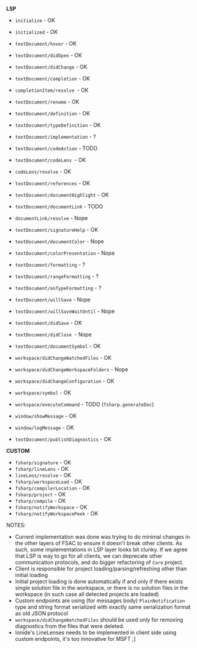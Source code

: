 **LSP**

* `initialize` - OK
* `initialized` - OK
* `textDocument/hover` - OK
* `textDocument/didOpen` - OK
* `textDocument/didChange` - OK
* `textDocument/completion` - OK
* `completionItem/resolve `- OK
* `textDocument/rename` - OK
* `textDocument/definition` - OK
* `textDocument/typeDefinition` - OK
* `textDocument/implementation` - ?
* `textDocument/codeAction` - TODO
* `textDocument/codeLens `- OK
* `codeLens/resolve` - OK
* `textDocument/references` - OK
* `textDocument/documentHighlight` - OK
* `textDocument/documentLink` - TODO
* `documentLink/resolve` - Nope
* `textDocument/signatureHelp` - OK
* `textDocument/documentColor` - Nope
* `textDocument/colorPresentation` - Nope
* `textDocument/formatting` - ?
* `textDocument/rangeFormatting` - ?
* `textDocument/onTypeFormatting` - ?
* `textDocument/willSave` - Nope
* `textDocument/willSaveWaitUntil` - Nope
* `textDocument/didSave` - OK
* `textDocument/didClose `- Nope
* `textDocument/documentSymbol` - OK
* `workspace/didChangeWatchedFiles` - OK
* `workspace/didChangeWorkspaceFolders` - Nope
* `workspace/didChangeConfiguration` - OK
* `workspace/symbol` - OK
* `workspace/executeCommand` - TODO (`fsharp.generateDoc`)

* `window/showMessage` - OK
* `window/logMessage` - OK
* `textDocument/publishDiagnostics` - OK

**CUSTOM**

* `fsharp/signature` - OK
* `fsharp/lineLens` - OK
* `lineLens/resolve` - OK
* `fsharp/workspaceLoad` - OK
* `fsharp/compilerLocation` - OK
* `fsharp/project` - OK
* `fsharp/compile` - OK
* `fsharp/notifyWorkspace` - OK
* `fsharp/notifyWorkspacePeek` - OK


NOTES:

* Current implementation was done was trying to do minimal changes in the other layers of FSAC to ensure it doesn't break other clients. As such, some implementations in LSP layer looks bit clunky. If we agree that LSP is way to go for all clients, we can deprecate other communication protocols, and do bigger refactoring of `Core` project.
* Client is responsible for project loading/parsing/refreshing other than initial loading
* Initial project loading is done automatically if and only if there exists single solution file in the workspace, or there is no solution files in the workspace (in such case all detected projects are loaded)
* Custom endpoints are using (for messages body) `PlainNotification` type and string format serialized with exactly same serialization format as old JSON protocol
* `workspace/didChangeWatchedFiles` should be used only for removing diagnostics from the files that were deleted.
* Ionide's LineLenses needs to be implemented in client side using custom endpoints, it's too innovative for MSFT ;]
